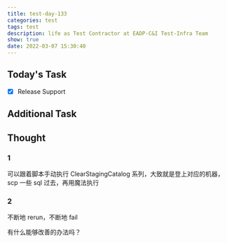 ```yaml
---
title: test-day-133
categories: test
tags: test
description: life as Test Contractor at EADP-C&I Test-Infra Team
show: true
date: 2022-03-07 15:30:40
---
```

## Today's Task
- [x] Release Support

## Additional Task 

## Thought

### 1

可以跟着脚本手动执行 ClearStagingCatalog 系列，大致就是登上对应的机器，scp 一些 sql 过去，再用魔法执行

### 2

不断地 rerun，不断地 fail

有什么能够改善的办法吗？


